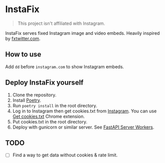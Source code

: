 # InstaFix

> This project isn't affiliated with Instagram.

InstaFix serves fixed Instagram image and video embeds. Heavily inspired by [fxtwitter.com](https://github.com/robinuniverse/TwitFix).

## How to use

Add `dd` before `instagram.com` to show Instagram embeds.

## Deploy InstaFix yourself

1. Clone the repository.
2. Install [Poetry](https://python-poetry.org/docs/).
3. Run `poetry install` in the root directory.
4. Log in to Instagram then get cookies.txt from [Instagram](https://www.instagram.com/accounts/login/). You can use [Get cookies.txt](https://chrome.google.com/webstore/detail/get-cookiestxt/bgaddhkoddajcdgocldbbfleckgcbcid?hl=en) Chrome extension.
5. Put cookies.txt in the root directory.
6. Deploy with gunicorn or similar server. See [FastAPI Server Workers](https://fastapi.tiangolo.com/deployment/server-workers/).

## TODO

- [ ] Find a way to get data without cookies & rate limit.
